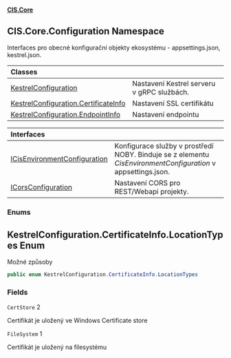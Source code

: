 #### [CIS.Core](index.md 'index')

## CIS.Core.Configuration Namespace

Interfaces pro obecné konfigurační objekty ekosystému - appsettings.json, kestrel.json.

| Classes | |
| :--- | :--- |
| [KestrelConfiguration](CIS.Core.Configuration.KestrelConfiguration.md 'CIS.Core.Configuration.KestrelConfiguration') | Nastavení Kestrel serveru v gRPC službách. |
| [KestrelConfiguration.CertificateInfo](CIS.Core.Configuration.KestrelConfiguration.CertificateInfo.md 'CIS.Core.Configuration.KestrelConfiguration.CertificateInfo') | Nastavení SSL certifikátu |
| [KestrelConfiguration.EndpointInfo](CIS.Core.Configuration.KestrelConfiguration.EndpointInfo.md 'CIS.Core.Configuration.KestrelConfiguration.EndpointInfo') | Nastavení endpointu |

| Interfaces | |
| :--- | :--- |
| [ICisEnvironmentConfiguration](CIS.Core.Configuration.ICisEnvironmentConfiguration.md 'CIS.Core.Configuration.ICisEnvironmentConfiguration') | Konfigurace služby v prostředí NOBY. Binduje se z elementu *CisEnvironmentConfiguration* v appsettings.json. |
| [ICorsConfiguration](CIS.Core.Configuration.ICorsConfiguration.md 'CIS.Core.Configuration.ICorsConfiguration') | Nastavení CORS pro REST/Webapi projekty. |
### Enums

<a name='CIS.Core.Configuration.KestrelConfiguration.CertificateInfo.LocationTypes'></a>

## KestrelConfiguration.CertificateInfo.LocationTypes Enum

Možné způsoby

```csharp
public enum KestrelConfiguration.CertificateInfo.LocationTypes
```
### Fields

<a name='CIS.Core.Configuration.KestrelConfiguration.CertificateInfo.LocationTypes.CertStore'></a>

`CertStore` 2

Certifikát je uložený ve Windows Certificate store

<a name='CIS.Core.Configuration.KestrelConfiguration.CertificateInfo.LocationTypes.FileSystem'></a>

`FileSystem` 1

Certifikát je uložený na filesystému